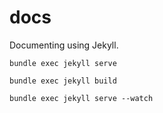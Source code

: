 # docs
Documenting using Jekyll.

```
bundle exec jekyll serve
```

```
bundle exec jekyll build
```

```
bundle exec jekyll serve --watch
```
